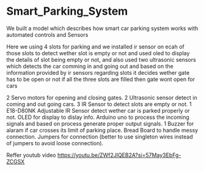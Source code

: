 # Smart_Parking_System
We built a model which describes how smart car parking system works with automated controls and Sensors

Here we using 4 slots for parking and we installed ir sensor on ecah of those slots to detect wether slot is empty or not and used oled to display the details of slot being empty or not, and also used two ultrasonic sensors which detects the car comming in and going out and based on the information provided by ir sensors regarding slots it decides wether gate has to be open or not if all the three slots are filled then gate wont open for cars 



2 Servo motors for opening and closing gates. 
2 Ultrasonic sensor detect in coming and out going cars.
3 IR Sensor to detect slots are empty or not.
1 E18-D80NK Adjustable IR Sensor detect wether car is parked properly or not.
OLED for display to dislay info.
Arduino uno to process the incoming signals and based on process generate proper output signals.
1 Buzzer for alaram if car crosses its limit of parking place.
Bread Board to handle messy connection.
Jumpers for connection (better to use singleton wires instead of jumpers to avoid loose connection). 


Reffer youtub video
https://youtu.be/ZWf2JlQEB2A?si=57May3EbFg-ZCGSX
